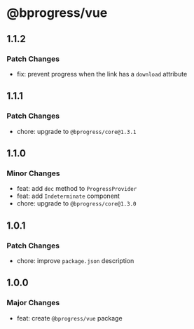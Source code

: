 # @bprogress/vue

## 1.1.2

### Patch Changes

- fix: prevent progress when the link has a `download` attribute

## 1.1.1

### Patch Changes

- chore: upgrade to `@bprogress/core@1.3.1`

## 1.1.0

### Minor Changes

- feat: add `dec` method to `ProgressProvider`
- feat: add `Indeterminate` component
- chore: upgrade to `@bprogress/core@1.3.0`

## 1.0.1

### Patch Changes

- chore: improve `package.json` description

## 1.0.0

### Major Changes

- feat: create `@bprogress/vue` package
